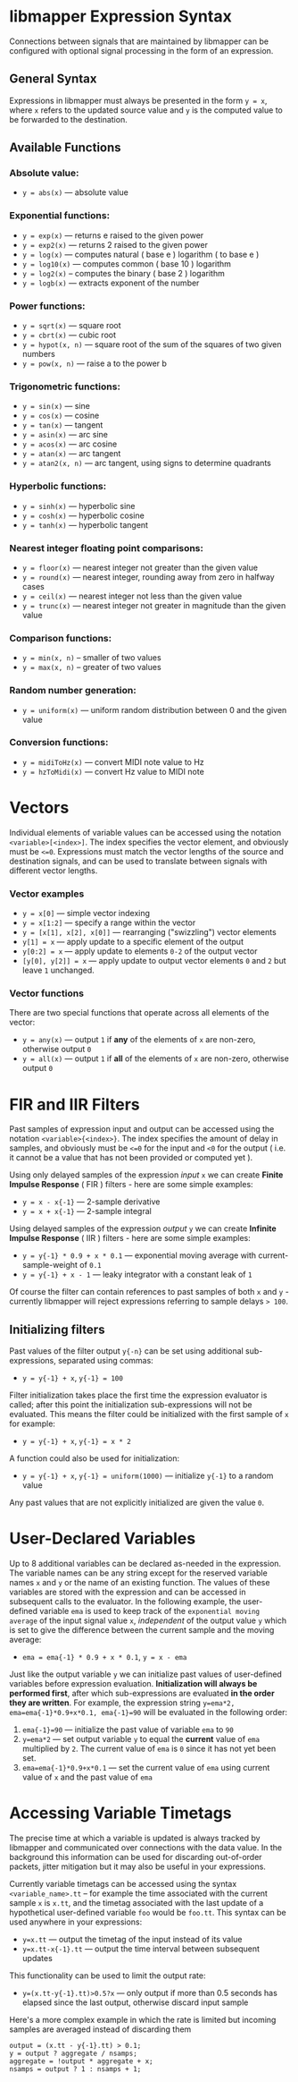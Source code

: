 libmapper Expression Syntax
===========================

Connections between signals that are maintained by libmapper
can be configured with optional signal processing in the
form of an expression.

General Syntax
--------------

Expressions in libmapper must always be presented in the form
`y = x`, where `x` refers to the updated source value and `y` is
the computed value to be forwarded to the destination.


Available Functions
-------------------

### Absolute value:

* `y = abs(x)` — absolute value

### Exponential functions:
* `y = exp(x)` — returns e raised to the given power
* `y = exp2(x)` — returns 2 raised to the given power
* `y = log(x)` — computes natural ( base e ) logarithm ( to base e )
* `y = log10(x)` — computes common ( base 10 ) logarithm
* `y = log2(x)` – computes the binary ( base 2 ) logarithm
* `y = logb(x)` — extracts exponent of the number

### Power functions:
* `y = sqrt(x)` — square root
* `y = cbrt(x)` — cubic root
* `y = hypot(x, n)` — square root of the sum of the squares of two given numbers
* `y = pow(x, n)` — raise a to the power b

### Trigonometric functions:
* `y = sin(x)` — sine
* `y = cos(x)` — cosine
* `y = tan(x)` — tangent
* `y = asin(x)` — arc sine
* `y = acos(x)` — arc cosine
* `y = atan(x)` — arc tangent
* `y = atan2(x, n)` — arc tangent, using signs to determine quadrants

### Hyperbolic functions:
* `y = sinh(x)` — hyperbolic sine
* `y = cosh(x)` — hyperbolic cosine
* `y = tanh(x)` — hyperbolic tangent

### Nearest integer floating point comparisons:
* `y = floor(x)` — nearest integer not greater than the given value
* `y = round(x)` — nearest integer, rounding away from zero in halfway cases
* `y = ceil(x)` — nearest integer not less than the given value
* `y = trunc(x)` — nearest integer not greater in magnitude than the given value

### Comparison functions:
* `y = min(x, n)` – smaller of two values
* `y = max(x, n)` – greater of two values

### Random number generation:
* `y = uniform(x)` — uniform random distribution between 0 and the given value

### Conversion functions:
* `y = midiToHz(x)` — convert MIDI note value to Hz
* `y = hzToMidi(x)` — convert Hz value to MIDI note

Vectors
=======

Individual elements of variable values can be accessed using the notation
`<variable>[<index>]`. The index specifies the vector element, and
obviously must be `<=0`. Expressions must match the vector lengths of the
source and destination signals, and can be used to translate between
signals with different vector lengths.

### Vector examples

* `y = x[0]` — simple vector indexing
* `y = x[1:2]` — specify a range within the vector
* `y = [x[1], x[2], x[0]]` — rearranging ("swizzling") vector elements
* `y[1] = x` — apply update to a specific element of the output
* `y[0:2] = x` — apply update to elements `0-2` of the output vector
* `[y[0], y[2]] = x` — apply update to output vector elements `0` and `2` but
leave `1` unchanged.

### Vector functions

There are two special functions that operate across all elements of the vector:

* `y = any(x)` — output `1` if **any** of the elements of `x` are non-zero, otherwise output `0`
* `y = all(x)` — output `1` if **all** of the elements of `x` are non-zero, otherwise output `0`

FIR and IIR Filters
===================

Past samples of expression input and output can be accessed using the notation
`<variable>{<index>}`. The index specifies the amount of delay in samples, and
obviously must be `<=0` for the input and `<0` for the output ( i.e. it cannot
be a value that has not been provided or computed yet ).

Using only delayed samples of the expression *input* `x` we can create **Finite
Impulse Response** ( FIR ) filters - here are some simple examples:

* `y = x - x{-1}` — 2-sample derivative
* `y = x + x{-1}` — 2-sample integral

Using delayed samples of the expression *output* `y` we can create **Infinite
Impulse Response** ( IIR ) filters - here are some simple examples:

* `y = y{-1} * 0.9 + x * 0.1` — exponential moving average with current-sample-weight of `0.1`
* `y = y{-1} + x - 1` — leaky integrator with a constant leak of `1`

Of course the filter can contain references to past samples of both `x` and `y` -
currently libmapper will reject expressions referring to sample delays `> 100`.

Initializing filters
--------------------
Past values of the filter output `y{-n}` can be set using additional sub-expressions, separated using commas:

* `y = y{-1} + x`, `y{-1} = 100`

Filter initialization takes place the first time the expression evaluator is called;
after this point the initialization sub-expressions will not be evaluated. This means
the filter could be initialized with the first sample of `x` for example:

* `y = y{-1} + x`, `y{-1} = x * 2`

A function could also be used for initialization:

* `y = y{-1} + x`, `y{-1} = uniform(1000)` — initialize `y{-1}` to a random value

Any past values that are not explicitly initialized are given the value `0`.


User-Declared Variables
=======================

Up to 8 additional variables can be declared as-needed in the expression. The variable names can be any string except for the reserved variable names `x` and `y` or the name of an existing function.  The values of these variables are stored with the expression and can be accessed in subsequent calls to the evaluator. In the following example, the user-defined variable `ema` is used to keep track of the `exponential moving average` of the input signal value `x`, *independent* of the output value `y` which is set to give the difference between the current sample and the moving average:

* `ema = ema{-1} * 0.9 + x * 0.1`, `y = x - ema`

Just like the output variable `y` we can initialize past values of user-defined variables before expression evaluation. **Initialization will always be performed first**, after which sub-expressions are evaluated **in the order they are written**. For example, the expression string `y=ema*2, ema=ema{-1}*0.9+x*0.1, ema{-1}=90` will be evaluated in the following order:

1. `ema{-1}=90` — initialize the past value of variable `ema` to `90`
2. `y=ema*2` — set output variable `y` to equal the **current** value of `ema` multiplied by `2`. The current value of `ema` is `0` since it has not yet been set.
3. `ema=ema{-1}*0.9+x*0.1` — set the current value of `ema` using current value of `x` and the past value of `ema`

Accessing Variable Timetags
===========================

The precise time at which a variable is updated is always tracked by libmapper and communicated over connections with the data value. In the background this information can be used for discarding out-of-order packets, jitter mitigation but it may also be useful in your expressions.

Currently variable timetags can be accessed using the syntax `<variable_name>.tt` – for example the time associated with the current sample `x` is `x.tt`, and the timetag associated with the last update of a hypothetical user-defined variable `foo` would be `foo.tt`. This syntax can be used anywhere in your expressions:

* `y=x.tt` — output the timetag of the input instead of its value
* `y=x.tt-x{-1}.tt` — output the time interval between subsequent updates

This functionality can be used to limit the output rate:

* `y=(x.tt-y{-1}.tt)>0.5?x` — only output if more than 0.5 seconds has elapsed since the last output, otherwise discard input sample

Here's a more complex example in which the rate is limited but incoming samples are averaged instead of discarding them

    output = (x.tt - y{-1}.tt) > 0.1;
    y = output ? aggregate / nsamps;
    aggregate = !output * aggregate + x;
    nsamps = output ? 1 : nsamps + 1;

